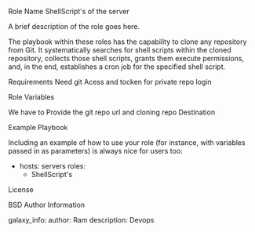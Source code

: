 Role Name ShellScript's of the server

A brief description of the role goes here.

The playbook within these roles has the capability to clone any repository from Git. It systematically searches for shell scripts within the cloned repository, 
collects those shell scripts, grants them execute permissions, and, in the end, establishes a cron job for the specified shell script. 

Requirements 
 Need git Acess and tocken for private repo login

Role Variables

We have to Provide the git repo url and cloning repo Destination

Example Playbook

Including an example of how to use your role (for instance, with variables passed in as parameters) is always nice for users too:

- hosts: servers
  roles:
     - ShellScript's

License

BSD
Author Information

galaxy_info: author: Ram description: Devops
